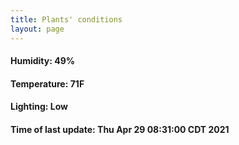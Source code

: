```yaml
---
title: Plants' conditions
layout: page
---
```



#### Humidity: 49%
#### Temperature: 71F
#### Lighting: Low
#### Time of last update: Thu Apr 29 08:31:00 CDT 2021
